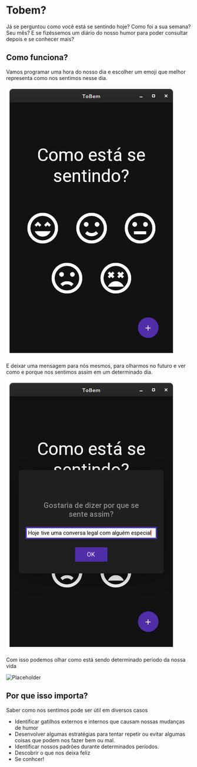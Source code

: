 # Tobem?

Já se perguntou como você está se sentindo hoje? Como foi a sua semana? Seu mês? E se fizéssemos um diário do nosso humor para poder consultar depois e se conhecer mais?

## Como funciona?

Vamos programar uma hora do nosso dia e escolher um emoji que melhor representa como nos sentimos nesse dia.

![Tela inicial](./tobem_principal.png)

E deixar uma mensagem para nós mesmos, para olharmos no futuro e ver como e porque nos sentimos assim em um determinado dia.

![Mesagem](./tobem_mensagem.png)

Com isso podemos olhar como está sendo determinado período da nossa vida

![Placeholder](https://dummyimage.com/600x400/eee/aaa)

## Por que isso importa?

Saber como nos sentimos pode ser útil em diversos casos

- Identificar gatilhos externos e internos que causam nossas mudanças de humor
- Desenvolver algumas estratégias para tentar repetir ou evitar algumas coisas que podem nos fazer bem ou mal.
- Identificar nossos padrões durante determinados períodos.
- Descobrir o que nos deixa feliz
- Se conhcer!
